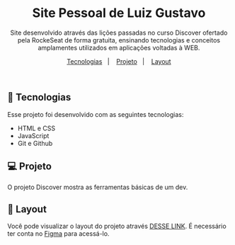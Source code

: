 <h1 align="center"> Site Pessoal de Luiz Gustavo </h1>

<p align="center">
Site desenvolvido através das lições passadas no curso Discover ofertado pela RockeSeat de forma gratuita, ensinando tecnologias e conceitos amplamentes utilizados em aplicações voltadas à WEB.
</p>

<p align="center">
  <a href="#-tecnologias">Tecnologias</a>&nbsp;&nbsp;&nbsp;|&nbsp;&nbsp;&nbsp;
  <a href="#-projeto">Projeto</a>&nbsp;&nbsp;&nbsp;|&nbsp;&nbsp;&nbsp;
  <a href="#-layout">Layout</a>
</p>

<br>

<p>

## 🚀 Tecnologias

Esse projeto foi desenvolvido com as seguintes tecnologias:

- HTML e CSS
- JavaScript
- Git e Github

## 💻 Projeto

O projeto Discover mostra as ferramentas básicas de um dev.

## 🔖 Layout

Você pode visualizar o layout do projeto através <a href="https://www.figma.com/community/file/1187422022288947321" target="__blankt">DESSE LINK</a>. É necessário ter conta no [Figma](https://figma.com) para acessá-lo.

</p>

